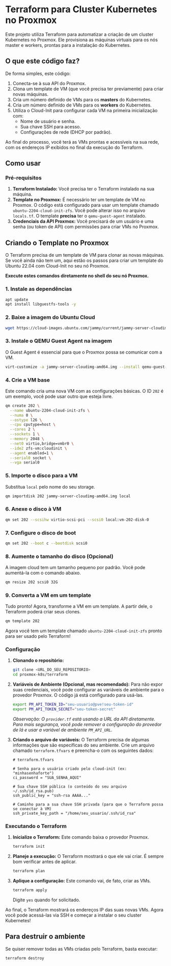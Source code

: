 # Terraform para Cluster Kubernetes no Proxmox

Este projeto utiliza Terraform para automatizar a criação de um cluster Kubernetes no Proxmox. Ele provisiona as máquinas virtuais para os nós master e workers, prontas para a instalação do Kubernetes.

## O que este código faz?

De forma simples, este código:

1.  Conecta-se à sua API do Proxmox.
2.  Clona um template de VM (que você precisa ter previamente) para criar novas máquinas.
3.  Cria um número definido de VMs para os **masters** do Kubernetes.
4.  Cria um número definido de VMs para os **workers** do Kubernetes.
5.  Utiliza o Cloud-Init para configurar cada VM na primeira inicialização com:
    *   Nome de usuário e senha.
    *   Sua chave SSH para acesso.
    *   Configurações de rede (DHCP por padrão).

Ao final do processo, você terá as VMs prontas e acessíveis na sua rede, com os endereços IP exibidos no final da execução do Terraform.

## Como usar

### Pré-requisitos

1.  **Terraform Instalado:** Você precisa ter o Terraform instalado na sua máquina.
2.  **Template no Proxmox:** É necessário ter um template de VM no Proxmox. O código está configurado para usar um template chamado `ubuntu-2204-cloud-init-zfs`. Você pode alterar isso no arquivo `locals.tf`. O template **precisa** ter o `qemu-guest-agent` instalado.
3.  **Credenciais da API Proxmox:** Você precisará de um usuário e uma senha (ou token de API) com permissões para criar VMs no Proxmox.

## Criando o Template no Proxmox

O Terraform precisa de um template de VM para clonar as novas máquinas. Se você ainda não tem um, aqui estão os passos para criar um template do Ubuntu 22.04 com Cloud-Init no seu nó Proxmox.

**Execute estes comandos diretamente no shell do seu nó Proxmox.**

### 1. Instale as dependências

```bash
apt update
apt install libguestfs-tools -y
```

### 2. Baixe a imagem do Ubuntu Cloud

```bash
wget https://cloud-images.ubuntu.com/jammy/current/jammy-server-cloudimg-amd64.img
```

### 3. Instale o QEMU Guest Agent na imagem

O Guest Agent é essencial para que o Proxmox possa se comunicar com a VM.

```bash
virt-customize -a jammy-server-cloudimg-amd64.img --install qemu-guest-agent
```

### 4. Crie a VM base

Este comando cria uma nova VM com as configurações básicas. O ID `202` é um exemplo, você pode usar outro que esteja livre.

```bash
qm create 202 \
  --name ubuntu-2204-cloud-init-zfs \
  --numa 0 \
  --ostype l26 \
  --cpu cputype=host \
  --cores 2 \
  --sockets 1 \
  --memory 2048 \
  --net0 virtio,bridge=vmbr0 \
  --ide2 zfs-vm:cloudinit \
  --agent enabled=1 \
  --serial0 socket \
  --vga serial0
```

### 5. Importe o disco para a VM

Substitua `local` pelo nome do seu storage.

```bash
qm importdisk 202 jammy-server-cloudimg-amd64.img local
```

### 6. Anexe o disco à VM

```bash
qm set 202 --scsihw virtio-scsi-pci --scsi0 local:vm-202-disk-0
```

### 7. Configure o disco de boot

```bash
qm set 202 --boot c --bootdisk scsi0
```

### 8. Aumente o tamanho do disco (Opcional)

A imagem cloud tem um tamanho pequeno por padrão. Você pode aumentá-la com o comando abaixo.

```bash
qm resize 202 scsi0 32G
```

### 9. Converta a VM em um template

Tudo pronto! Agora, transforme a VM em um template. A partir dele, o Terraform poderá criar seus clones.

```bash
qm template 202
```

Agora você tem um template chamado `ubuntu-2204-cloud-init-zfs` pronto para ser usado pelo Terraform!


### Configuração

1.  **Clonando o repositório:**
    ```bash
    git clone <URL_DO_SEU_REPOSITORIO>
    cd proxmox-k8s/terraform
    ```

2.  **Variáveis de Ambiente (Opcional, mas recomendado):**
    Para não expor suas credenciais, você pode configurar as variáveis de ambiente para o provedor Proxmox. O código já está configurado para usá-las.
    ```bash
    export PM_API_TOKEN_ID="seu-usuario@pve!seu-token-id"
    export PM_API_TOKEN_SECRET="seu-token-secret"
    ```
    *Observação: O `provider.tf` está usando a URL da API diretamente. Para mais segurança, você pode remover a configuração do provedor de lá e usar a variável de ambiente `PM_API_URL`.*

3.  **Criando o arquivo de variáveis:**
    O Terraform precisa de algumas informações que são específicas do seu ambiente. Crie um arquivo chamado `terraform.tfvars` e preencha-o com os seguintes dados:

    ```hcl
    # terraform.tfvars

    # Senha para o usuário criado pelo cloud-init (ex: "minhasenhaforte")
    ci_password = "SUA_SENHA_AQUI"

    # Sua chave SSH pública (o conteúdo do seu arquivo ~/.ssh/id_rsa.pub)
    ssh_public_key = "ssh-rsa AAAA..."

    # Caminho para a sua chave SSH privada (para que o Terraform possa se conectar à VM)
    ssh_private_key_path = "/home/seu_usuario/.ssh/id_rsa"
    ```

### Executando o Terraform

1.  **Inicialize o Terraform:**
    Este comando baixa o provedor Proxmox.
    ```bash
    terraform init
    ```

2.  **Planeje a execução:**
    O Terraform mostrará o que ele vai criar. É sempre bom verificar antes de aplicar.
    ```bash
    terraform plan
    ```

3.  **Aplique a configuração:**
    Este comando vai, de fato, criar as VMs.
    ```bash
    terraform apply
    ```

    Digite `yes` quando for solicitado.

Ao final, o Terraform mostrará os endereços IP das suas novas VMs. Agora você pode acessá-las via SSH e começar a instalar o seu cluster Kubernetes!

## Para destruir o ambiente

Se quiser remover todas as VMs criadas pelo Terraform, basta executar:

```bash
terraform destroy
```